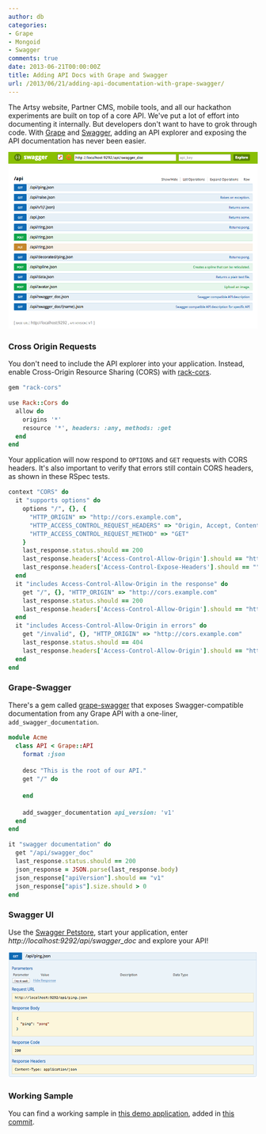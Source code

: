 ```yaml
---
author: db
categories:
- Grape
- Mongoid
- Swagger
comments: true
date: 2013-06-21T00:00:00Z
title: Adding API Docs with Grape and Swagger
url: /2013/06/21/adding-api-documentation-with-grape-swagger/
---
```


The Artsy website, Partner CMS, mobile tools, and all our hackathon experiments are built on top of a core API. We've put a lot of effort into documenting it internally. But developers don't want to have to grok through code. With [Grape](https://github.com/intridea/grape) and [Swagger](https://developers.helloreverb.com/swagger), adding an API explorer and exposing the API documentation has never been easier.

<img src="/images/2013-06-21-adding-api-documentation-with-grape-swagger/swagger-ui.png" />

<!--more-->

### Cross Origin Requests

You don't need to include the API explorer into your application. Instead, enable Cross-Origin Resource Sharing (CORS) with [rack-cors](https://github.com/cyu/rack-cors).

``` ruby Gemfile
gem "rack-cors"
```

``` ruby app.rb
use Rack::Cors do
  allow do
    origins '*'
    resource '*', headers: :any, methods: :get
  end
end
```

Your application will now respond to `OPTIONS` and `GET` requests with CORS headers. It's also important to verify that errors still contain CORS headers, as shown in these RSpec tests.

``` ruby spec/cors_spec.rb
context "CORS" do
  it "supports options" do
    options "/", {}, {
      "HTTP_ORIGIN" => "http://cors.example.com",
      "HTTP_ACCESS_CONTROL_REQUEST_HEADERS" => "Origin, Accept, Content-Type",
      "HTTP_ACCESS_CONTROL_REQUEST_METHOD" => "GET"
    }
    last_response.status.should == 200
    last_response.headers['Access-Control-Allow-Origin'].should == "http://cors.example.com"
    last_response.headers['Access-Control-Expose-Headers'].should == ""
  end
  it "includes Access-Control-Allow-Origin in the response" do
    get "/", {}, "HTTP_ORIGIN" => "http://cors.example.com"
    last_response.status.should == 200
    last_response.headers['Access-Control-Allow-Origin'].should == "http://cors.example.com"
  end
  it "includes Access-Control-Allow-Origin in errors" do
    get "/invalid", {}, "HTTP_ORIGIN" => "http://cors.example.com"
    last_response.status.should == 404
    last_response.headers['Access-Control-Allow-Origin'].should == "http://cors.example.com"
  end
end
```

### Grape-Swagger

There's a gem called [grape-swagger](https://github.com/tim-vandecasteele/grape-swagger) that exposes Swagger-compatible documentation from any Grape API with a one-liner, `add_swagger_documentation`.

``` ruby api.rb
module Acme
  class API < Grape::API
    format :json

    desc "This is the root of our API."
    get "/" do

    end

    add_swagger_documentation api_version: 'v1'
  end
end
```

``` ruby spec/documentation_spec.rb
it "swagger documentation" do
  get "/api/swagger_doc"
  last_response.status.should == 200
  json_response = JSON.parse(last_response.body)
  json_response["apiVersion"].should == "v1"
  json_response["apis"].size.should > 0
end
```

### Swagger UI

Use the [Swagger Petstore](http://petstore.swagger.wordnik.com), start your application, enter *http://localhost:9292/api/swagger_doc* and explore your API!

<img src="/images/2013-06-21-adding-api-documentation-with-grape-swagger/swagger-ping.png" />

### Working Sample

You can find a working sample in [this demo application](https://github.com/dblock/grape-on-rack), added in [this commit](https://github.com/dblock/grape-on-rack/commit/004670804472812322b089fcf6a40b33d68c699c).
